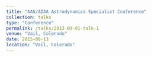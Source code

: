 ```yaml
---
title: "AAS/AIAA Astrodynamics Specialist Conference"
collection: talks
type: "Conference"
permalink: /talks/2012-03-01-talk-1
venue: "Vail, Colorado"
date: 2015-08-13
location: "Vail, Colorado"
---
```



